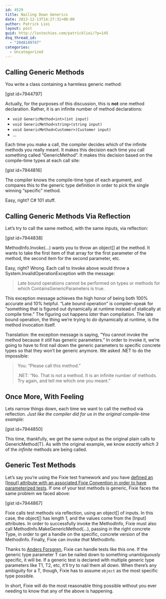 ```yaml
---
id: 4529
title: Nailing Down Generics
date: 2013-12-13T14:27:31+00:00
author: Patrick Lioi
layout: post
guid: http://lostechies.com/patricklioi/?p=145
dsq_thread_id:
  - "2048149747"
categories:
  - Uncategorized
---
```

## Calling Generic Methods

You write a class containing a harmless generic method:

[gist id=7944797]

Actually, for the purposes of this discussion, this is **not** one method declaration. Rather, it is an infinite number of method declarations:

  * `void GenericMethod<int>(int input)`
  * `void GenericMethod<string>(string input)`
  * `void GenericMethod<Customer>(Customer input)`
  * &#8230;

Each time you make a call, the compiler decides which of the infinite methods you really meant. It makes this decision each time you call something called &#8220;GenericMethod&#8221;. It makes this decision based on the compile-time types at each call site:

[gist id=7944816]

The compiler knows the compile-time type of each argument, and compares this to the generic type definition in order to pick the single winning &#8220;specific&#8221; method.

Easy, right? C# 101 stuff.

## Calling Generic Methods Via Reflection

Let&#8217;s try to call the same method, with the same inputs, via reflection:

[gist id=7944838]

MethodInfo.Invoke(&#8230;) wants you to throw an object[] at the method. It wants to take the first item of that array for the first parameter of the method, the second item for the second parameter, etc. 

Easy, right? Wrong. Each call to Invoke above would throw a System.InvalidOperationException with the message:

> Late bound operations cannot be performed on types or methods for which ContainsGenericParameters is true.

This exception message achieves the high honor of being both 100% accurate and 10% helpful. &#8220;Late bound operation&#8221; is compiler-speak for &#8220;something that is figured out dynamically at runtime instead of statically at compile time.&#8221; The figuring out happens _later_ than compilation. The late bound operation, the thing we&#8217;re trying to _do_ dynamically at runtime, is the method invocation itself.

Translation: the exception message is saying, &#8220;You cannot invoke the method because it _still_ has generic parameters.&#8221; In order to invoke it, we&#8217;re going to have to first nail down the generic parameters to specific concrete types so that they won&#8217;t be generic anymore. We asked .NET to do the impossible:

> You: &#8220;Please call this method.&#8221;
> 
> .NET: &#8220;No. That is not a method. It is an infinite number of methods. Try again, and tell me which one you meant.&#8221;

## Once More, With Feeling

Lets narrow things down, each time we want to call the method via reflection. _Just like the compiler did for us in the original compile-time example_:

[gist id=7944850]

This time, thankfully, we get the same output as the original plain calls to GenericMethod<T>(T). As with the original example, we know _exactly which 3_ of the _infinite_ methods are being called.

## Generic Test Methods

Let&#8217;s say you&#8217;re using the Fixie test framework and you have [defined an [Input] attribute with an associated Fixie Convention in order to have parameterized tests](http://lostechies.com/patricklioi/2013/09/27/a-swiss-army-katana/). If one of your test methods is generic, Fixie faces the same problem we faced above:

[gist id=7944867]

Fixie calls test methods via reflection, using an object[] of inputs. In this case, the object[] has length 1, and the values come from the [Input] attributes. In order to successfully invoke the MethodInfo, Fixie must also call MethodInfo.MakeGenericMethod(&#8230;), passing in the right concrete Type, in order to get a handle on the specific, concrete version of the MethodInfo. Finally, Fixie can invoke _that_ MethodInfo.

Thanks to [Anders Forsgren](https://github.com/andersforsgren), Fixie can handle tests like this one. If the generic type parameter T can be nailed down to something unambiguously specific, it will be. If a generic test is declared with multiple generic type parameters like T1, T2, etc, it&#8217;ll try to nail them all down. When there&#8217;s any ambiguity for a T, though, Fixie has to assume `object` as the most specific type possible.

In short, Fixie will do the most reasonable thing possible without you ever needing to know that any of the above is happening.